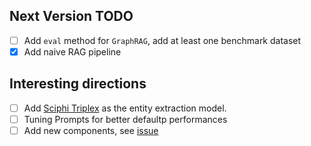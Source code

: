 ## Next Version TODO

- [ ] Add `eval` method for `GraphRAG`, add at least one benchmark dataset
- [x] Add naive RAG pipeline

## Interesting directions

- [ ] Add [Sciphi Triplex](https://huggingface.co/SciPhi/Triplex) as the entity extraction model.
- [ ] Tuning Prompts for better defaultp performances
- [ ] Add new components, see [issue](https://github.com/gusye1234/nano-graphrag/issues/2)